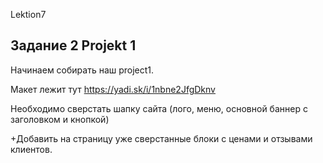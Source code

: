 Lektion7 

## Задание 2  Projekt 1

Начинаем собирать наш project1.  

Макет лежит тут <https://yadi.sk/i/1nbne2JfgDknv>

Необходимо сверстать шапку сайта (лого, меню, основной баннер с заголовком и кнопкой)  

+Добавить на страницу уже сверстанные блоки с ценами и отзывами клиентов.  
